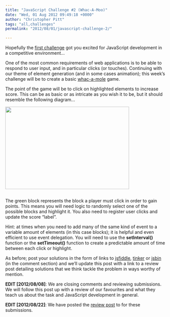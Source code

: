 ```yaml
---
title: "JavaScript Challenge #2 (Whac-A-Moo)"
date: "Wed, 01 Aug 2012 09:49:18 +0000"
author: "Christopher Pitt"
tags: "all,challenges"
permalink: "2012/08/01/javascript-challenge-2/"

---
```

Hopefully the <a href="/blog/2012/07/25/javascript-challenge-1/">first challenge</a> got you excited for JavaScript development in a competitive environment...

One of the most common requirements of web applications is to be able to respond to user input, and in particular clicks (or touches). Continuing with our theme of element generation (and in some cases animation); this week’s challenge will be to create a basic <a href="http://en.wikipedia.org/wiki/Whac-A-Mole">whac-a-mole</a> game.

<!--more-->

The point of the game will be to click on highlighted elements to increase score. This can be as basic or as intricate as you wish it to be, but it should resemble the following diagram...

<div style="padding-bottom: 1em"><img src="/blog/wp-content/uploads/2012/08/post3.png" alt="" width="390" height="260" class="alignnone size-full wp-image-1719" /></div>

The green block represents the block a player must click in order to gain points. This means you will need logic to randomly select one of the possible blocks and highlight it. You also need to register user clicks and update the score “label”.

Hint: at times when you need to add many of the same kind of event to a variable amount of elements (in this case blocks); it is helpful and even efficient to use event delegation. You will need to use the <strong>setInterval()</strong> function or the <strong>setTimeout()</strong> function to create a predictable amount of time between each click or highlight.

As before; post your solutions in the form of links to <a href="http://jsfiddle.net/">jsfiddle</a>, <a href="http://tinker.io/">tinker</a> or <a href="http://jsbin.com/">jsbin</a> (in the comment section) and we’ll update this post with a link to a review post detailing solutions that we think tackle the problem in ways worthy of mention.

<strong>EDIT [2012/08/08]</strong>: We are closing comments and reviewing submissions. We will follow this post up with a review of our favourites and what they teach us about the task and JavaScript development in general.

<strong>EDIT [2012/08/22]</strong>: We have posted the <a href="/blog/2012/08/22/javascript-challenge-2-review/">review post</a> to for these submissions.
